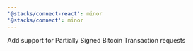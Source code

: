 ```yaml
---
'@stacks/connect-react': minor
'@stacks/connect': minor
---
```


Add support for Partially Signed Bitcoin Transaction requests
